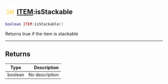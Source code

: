 ## <img src="../../.gitbook/assets/shared.png" width="32" height="32" /> [ITEM](../item/README.md):isStackable

```lua
boolean ITEM:isStackable()
```

Returns true if the item is stackable<br>

-----------------
## Returns

| Type   | Description |
| ------ | ----------: |
| boolean | No description |

